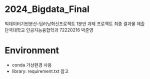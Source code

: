 # 2024_Bigdata_Final
빅데이터기반분산-딥러닝혁신프로젝트 1분반 과제 프로젝트 최종 결과물 제출</br>
단국대학교 인공지능융합학과 72220216 박준영

# Environment
- conda 가상환경 사용
- library: requirement.txt 참고
